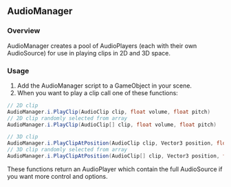 ## AudioManager

### Overview

AudioManager creates a pool of AudioPlayers (each with their own AudioSource) for use in playing clips in 2D and 3D space.

### Usage

1. Add the AudioManager script to a GameObject in your scene.
2. When you want to play a clip call one of these functions: 

```csharp
// 2D clip
AudioManager.i.PlayClip(AudioClip clip, float volume, float pitch)
// 2D clip randomly selected from array
AudioManager.i.PlayClip(AudioClip[] clip, float volume, float pitch)

// 3D clip
AudioManager.i.PlayClipAtPosition(AudioClip clip, Vector3 position, float volume, float pitch)
// 3D clip randomly selected from array
AudioManager.i.PlayClipAtPosition(AudioClip[] clip, Vector3 position, float volume, float pitch)
```

These functions return an AudioPlayer which contain the full AudioSource if you want more control and options. 
